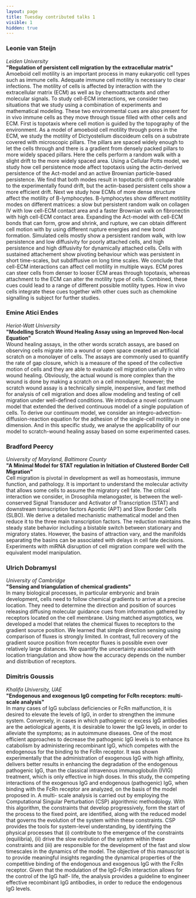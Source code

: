 ```yaml
---
layout: page
title: Tuesday contributed talks 1
visible: 1
hidden: true
---
```


### Leonie van Steijn
*Leiden University*  
**"Regulation of persistent cell migration by the extracellular matrix"**  
Amoeboid cell motility is an important process in many eukaryotic cell types such as immune cells. Adequate immune cell motility is necessary to clear infections. The motility of cells is affected by interaction with the extracellular matrix (ECM) as well as by chemoattractants and other molecular signals. To study cell-ECM interactions, we consider two situations that we study using a combination of experiments and mathematical modeling. These two environmental cues are also present for in vivo immune cells as they move through tissue filled with other cells and ECM. First is topotaxis where cell motion is guided by the topography of the environment. As a model of amoeboid cell motility through pores in the ECM, we study the motility of Dictyostelium discoideum cells on a substrate covered with microscopic pillars. The pillars are spaced widely enough to let the cells through and there is a gradient from densely packed pillars to more widely spaced pillars. Here the cells perform a random walk with a slight drift to the more widely spaced area. Using a Cellular Potts model, we study how cell persistence mode affect topotaxis using the actin-derived persistence of the Act-model and an active Brownian particle-based persistence. We find that both modes result in topotactic drift comparable to the experimentally found drift, but the actin-based persistent cells show a more efficient drift. Next we study how ECMs of more dense structure affect the motility of B-lymphocytes. B-lymphocytes show different motitility modes on different matrices: a slow but persistent random walk on collagen IV with low cell-ECM contact area and a faster Brownian walk on fibronectin with high cell-ECM contact area. Expanding the Act-model with cell-ECM bonds that can form, grow and shrink, and rupture, we can obtain different cell motion with by using different rupture energies and new bond formation. Simulated cells mostly show a persistent random walk, with low persistence and low diffusivity for poorly attached cells, and high persistence and high diffusivity for dynamically attached cells. Cells with sustained attachement show pivoting behaviour which was persistent in short time-scales, but subdiffusive on long time scales. We conclude that cell-ECM interactions can affect cell motility in multiple ways. ECM pores can steer cells from denser to looser ECM areas through topotaxis, whereas attachment to the ECM can alter the motility type of cells. Combined, these cues could lead to a range of different possible motility types. How in vivo cells integrate these cues together with other cues such as chemokine signalling is subject for further studies.


### Emine Atici Endes
*Heriot-Watt University*  
**"Modelling Scratch Wound Healing Assay using an Improved Non-local Equation"**  
Wound healing assays, in the other words scratch assays, are based on observing cells migrate into a wound or open space created an artificial scratch on a monolayer of cells. The assays are commonly used to quantify the rate of gap closure, which is a measure of the speed of the collective motion of cells and they are able to evaluate cell migration usefully in vitro wound healing. Obviously, the actual wound is more complex than the wound is done by making a scratch on a cell monolayer, however; the scratch wound assay is a technically simple, inexpensive, and fast method for analysis of cell migration and does allow modeling and testing of cell migration under well-defined conditions. We introduce a novel continuum model that extended the derived continuous model of a single population of cells. To derive our continuum model, we consider an integro-advection-diffusion-reaction equation for the adhesion of the single-cell motility in one dimension. And in this specific study, we analyse the applicability of our model to scratch-wound healing assay based on some experimented cases.


### Bradford Peercy
*University of Maryland, Baltimore County*  
**"A Minimal Model for STAT regulation in Initiation of Clustered Border Cell Migration"**  
Cell migration is pivotal in development as well as homeostasis, immune function, and pathology. It is important to understand the molecular activity that allows some cells to assume the migratory cell fate. The critical interaction we consider, in Drosophila melanogaster, is between the well-conserved Signal Transducer and Activator of Transcription (STAT) and downstream transcription factors Apontic (APT) and Slow Border Cells (SLBO). We derive a detailed mechanistic mathematical model and then reduce it to the three main transcription factors. The reduction maintains the steady state behavior including a bistable switch between stationary and migratory states. However, the basins of attraction vary, and the manifolds separating the basins can be associated with delays in cell fate decisions. Experiments with miRNA disruption of cell migration compare well with the equivalent model manipulation.


### Ulrich Dobramysl
*University of Cambridge*  
**"Sensing and triangulation of chemical gradients"**  
In many biological processes, in particular embryonic and brain development, cells need to follow chemical gradients to arrive at a precise location. They need to determine the direction and position of sources releasing diffusing molecular guidance cues from information gathered by receptors located on the cell membrane. Using matched asymptotics, we developed a model that relates the chemical fluxes to receptors to the gradient source position. We learned that simple direction sensing using comparison of fluxes is strongly limited. In contrast, full recovery of the gradient source position from receptor fluxes is possible even over relatively large distances. We quantify the uncertainty associated with location triangulation and show how the accuracy depends on the number and distribution of receptors.


### Dimitris Goussis
*Khalifa University, UAE*  
**"Endogenous and exogenous IgG competing for FcRn receptors: multi-scale analysis"**  
In many cases of IgG subclass deficiencies or FcRn malfunction, it is desired to elevate the levels of IgG, in order to strengthen the immune system. Conversely, in cases in which pathogenic or excess IgG antibodies are the aetiological agents, it is desirable to lower the IgG levels, in order to alleviate the symptoms; as in autoimmune diseases. One of the most efficient approaches to decrease the pathogenic IgG levels is to enhance its catabolism by administering recombinant IgG, which competes with the endogenous for the binding to the FcRn receptor. It was shown experimentally that the administration of exogenous IgG with high affinity, delivers better results in enhancing the degradation of the endogenous pathogenic IgG, than the classical intravenous immunoglobulin (IVIG) treatment, which is only effective in high doses. In this study, the competing interactions of the exogenous IgG and endogenous (pathogenic) IgG, when binding with the FcRn receptor are analyzed, on the basis of the model proposed in. A multi- scale analysis is carried out by employing the Computational Singular Perturbation (CSP) algorithmic methodology. With this algorithm, the constraints that develop progressively, form the start of the process to the fixed point, are identified, along with the reduced model that governs the evolution of the system within these constraints. CSP provides the tools for system-level understanding, by identifying the physical processes that (i) contribute to the emergence of the constraints (equilibria), (ii) drive the slow evolution of the system within these constraints and (iii) are responsible for the development of the fast and slow timescales in the dynamics of the model. The objective of this manuscript is to provide meaningful insights regarding the dynamical properties of the competitive binding of the endogenous and exogenous IgG with the FcRn receptor. Given that the modulation of the IgG-FcRn interaction allows for the control of the IgG half- life, the analysis provides a guideline to engineer effective recombinant IgG antibodies, in order to reduce the endogenous IgG levels. 

